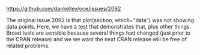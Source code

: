 https://github.com/dankelley/oce/issues/2092

The original issue 2092 is that plot(section, which="data") was not showing data
points.  Here, we have a test that demonstrates that, plus other things.  Broad
tests are sensible because several things had changed (just prior to the CRAN
release) and we we want the next CRAN release will be free of related problems.

